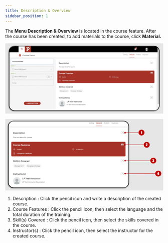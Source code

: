 ```yaml
---
title: Description & Overview
sidebar_position: 1
---
```


The **Menu Description & Overview** is located in the course feature. After the course has been created, to add materials to the course, click **Material.**

![](/img/00-description-overeview.png)

![](/img/1.-detail-menu.png)

1. Description : Click the pencil icon and write a description of the created course.
2. Course Features : Click the pencil icon, then select the language and the total
   duration of the training.
3. Skill(s) Covered : Click the pencil icon, then select the skills covered in the course.
4. Instructor(s) : Click the pencil icon, then select the instructor for the created course.
